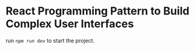 # React Programming Pattern to Build Complex User Interfaces

run `npm run dev` to start the project.
